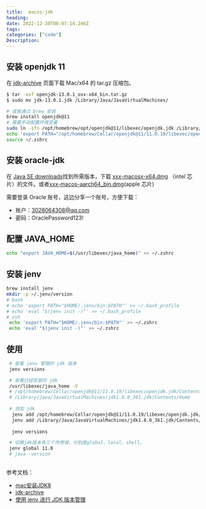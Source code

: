 ```yaml
---
title:  macos-jdk
heading:  
date: 2022-12-30T06:07:14.246Z
tags: 
categories: ["code"]
Description:  
---
```


## 安装 openjdk 11
在 [jdk-archive](https://jdk.java.net/archive/) 页面下载 Mac/x64	的 tar.gz 压缩包。
```bash
$ tar -xvf openjdk-13.0.1_osx-x64_bin.tar.gz
$ sudo mv jdk-13.0.1.jdk /Library/Java/JavaVirtualMachines/

# 或者通过 brew 安装
brew install openjdk@11
# 需要手动配置环境变量
sudo ln -sfn /opt/homebrew/opt/openjdk@11/libexec/openjdk.jdk /Library/Java/JavaVirtualMachines/openjdk-11.jdk
echo 'export PATH="/opt/homebrew/Cellar/openjdk@11/11.0.19/libexec/openjdk.jdk/Contents/Home"' >> ~/.zshrc
source ~/.zshrc
```


## 安装 oracle-jdk
在 [Java SE downloads](https://www.oracle.com/java/technologies/downloads/archive/)找到所需版本，下载 [xxx-macosx-x64.dmg](https://www.oracle.com/java/technologies/javase/javase8u211-later-archive-downloads.html) （intel 芯片）的文件。或者[xxx-macos-aarch64_bin.dmg](https://www.oracle.com/java/technologies/javase/jdk11-archive-downloads.html#license-lightbox)(apple 芯片)

需要登录 Oracle 账号，这边分享一个账号，方便下载：  
- 账户：3028064308@qq.com
- 密码：OraclePassword123!

## 配置 JAVA_HOME
```bash
echo "export JAVA_HOME=$(/usr/libexec/java_home)" >> ~/.zshrc
```

## 安装 jenv
```bash
brew install jenv
mkdir -p ~/.jenv/version
# bash
# echo 'export PATH="$HOME/.jenv/bin:$PATH"' >> ~/.bash_profile
# echo 'eval "$(jenv init -)"' >> ~/.bash_profile
# zsh
 echo 'export PATH="$HOME/.jenv/bin:$PATH"' >> ~/.zshrc
 echo 'eval "$(jenv init -)"' >> ~/.zshrc
```

## 使用
```bash
 # 查看 jenv 管理的 jdk 版本
 jenv versions

 # 查看已经安装的 jdk
 /usr/libexec/java_home -V
 # /opt/homebrew/Cellar/openjdk@11/11.0.19/libexec/openjdk.jdk/Contents/Home
 # /Library/Java/JavaVirtualMachines/jdk1.8.0_361.jdk/Contents/Home
 
 # 添加 jdk
  jenv add /opt/homebrew/Cellar/openjdk@11/11.0.19/libexec/openjdk.jdk/Contents/Home
  jenv add /Library/Java/JavaVirtualMachines/jdk1.8.0_361.jdk/Contents/Home
 
  jenv versions

 # 切换jdk版本有三个作用域，分别是global、local、shell。
 jenv global 11.0
 # java -version
 
```




参考文档：
- [mac安装JDK8](https://www.jianshu.com/p/26db5674d1f9)
- [jdk-archive](https://www.oracle.com/java/technologies/downloads/archive/)
- [使用 jenv 进行 JDK 版本管理](https://juejin.cn/post/7107836705771618334)